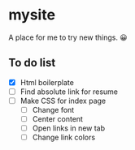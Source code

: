 # mysite
A place for me to try new things. 😀
## To do list
- [x] Html boilerplate
- [ ] Find absolute link for resume
- [ ] Make CSS for index page
    - [ ] Change font
    - [ ] Center content
    - [ ] Open links in new tab
    - [ ] Change link colors
